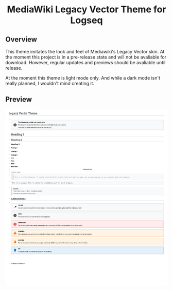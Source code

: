 <h1 align="center">MediaWiki Legacy Vector Theme for Logseq </h1>

## Overview
This theme imitates the look and feel of Mediawiki's Legacy Vector skin. At the moment this project is in a pre-release state and will not be avaliable for download. However, regular updates and previews should be avaliable until release.

At the moment this theme is light mode only. And while a dark mode isn't really planned, I wouldn't mind creating it.

## Preview

![Legacy Vector Theme Preview](lv-theme-preview.png)
